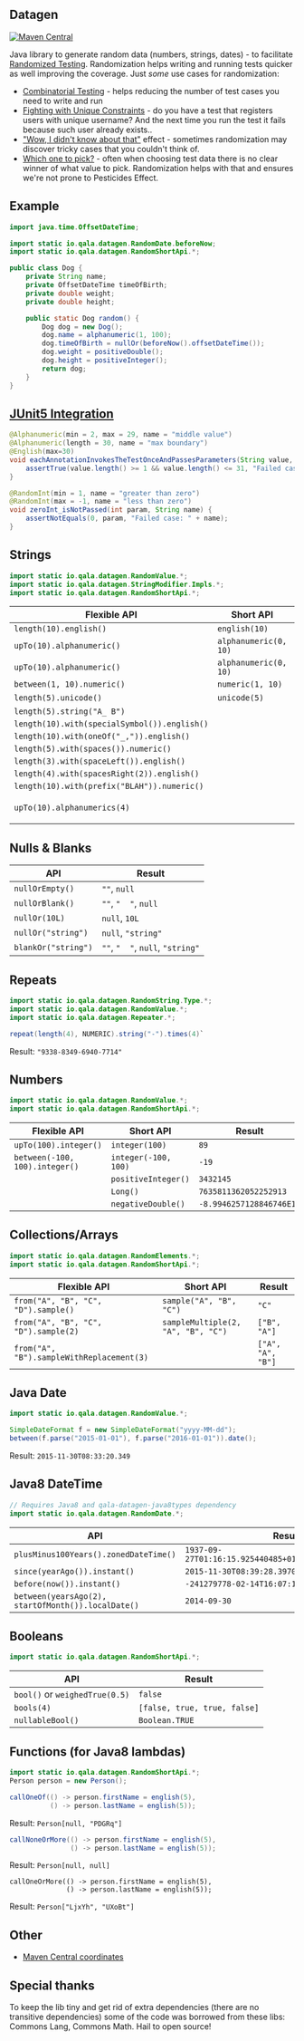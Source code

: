 Datagen
-------

[![Maven Central](https://maven-badges.herokuapp.com/maven-central/io.qala.datagen/qala-datagen/badge.svg)](http://search.maven.org/#search%7Cga%7C1%7Cg%3A%22io.qala.datagen%22)

Java library to generate random data (numbers, strings, dates) - to facilitate 
[Randomized Testing](http://qala.io/blog/randomized-testing.html). Randomization helps writing and running tests quicker
as well improving the coverage. Just _some_ use cases for randomization:

* [Combinatorial Testing](./examples/combinatorial.md) - helps reducing the number of test cases you need 
to write and run
* [Fighting with Unique Constraints](./examples/unique-constraints.md) - do you have a test that registers users with
unique username? And the next time you run the test it fails because such user already exists..
* ["Wow, I didn't know about that"](./examples/wow-i-did-not-know-that.md) effect - sometimes randomization
may discover tricky cases that you couldn't think of.
* [Which one to pick?](./examples/which-one-to-pick.md) - often when choosing test data there is no clear winner
of what value to pick. Randomization helps with that and ensures we're not prone to Pesticides Effect. 

## Example

```java
import java.time.OffsetDateTime;

import static io.qala.datagen.RandomDate.beforeNow;
import static io.qala.datagen.RandomShortApi.*;

public class Dog {
    private String name;
    private OffsetDateTime timeOfBirth;
    private double weight;
    private double height;

    public static Dog random() {
        Dog dog = new Dog();
        dog.name = alphanumeric(1, 100);
        dog.timeOfBirth = nullOr(beforeNow().offsetDateTime());
        dog.weight = positiveDouble();
        dog.height = positiveInteger();
        return dog;
    }
}
```

## [JUnit5 Integration](./junit5/README.md)

```java
@Alphanumeric(min = 2, max = 29, name = "middle value")
@Alphanumeric(length = 30, name = "max boundary")
@English(max=30)
void eachAnnotationInvokesTheTestOnceAndPassesParameters(String value, String name) {
    assertTrue(value.length() >= 1 && value.length() <= 31, "Failed case: " + name);
}

@RandomInt(min = 1, name = "greater than zero")
@RandomInt(max = -1, name = "less than zero")
void zeroInt_isNotPassed(int param, String name) {
    assertNotEquals(0, param, "Failed case: " + name);
}
```

## Strings

```java
import static io.qala.datagen.RandomValue.*;
import static io.qala.datagen.StringModifier.Impls.*;
import static io.qala.datagen.RandomShortApi.*;
```

| Flexible API                                             | Short API            | Result
|----------------------------------------------------------|----------------------|--------
| `length(10).english()`                                   |`english(10)`         | `"DcRZUNPrED"`
| `upTo(10).alphanumeric()`                                |`alphanumeric(0, 10)` | `"zG9G"`
| `upTo(10).alphanumeric()`                                |`alphanumeric(0, 10)` | `"zG9G"`
| `between(1, 10).numeric()`                               |`numeric(1, 10)`      | `"7167162"`
| `length(5).unicode()`                                    |`unicode(5)`          | `"䂞ꂣ뢧䯺婜"`
| `length(5).string("A_ B")`                               |                      | `" _B B"`
| `length(10).with(specialSymbol()).english()`             |                      | `"hOzKEV#iWv"`
| `length(10).with(oneOf("_,")).english()`                 |                      | `"dwei,cNTfW"`
| `length(5).with(spaces()).numeric()`                     |                      | `"874 9 "`
| `length(3).with(spaceLeft()).english()`                  |                      | `" mT"`
| `length(4).with(spacesRight(2)).english()`               |                      | `"hF  "`
| `length(10).with(prefix("BLAH")).numeric()`              |                      | `"BLAH453677"`
| `upTo(10).alphanumerics(4)`                              |                      | `["cvA", "mTMDj0", "N", ""]`

## Nulls & Blanks

|       API            | Result
|----------------------|------------------------
| `nullOrEmpty()`      | `""`, `null`
| `nullOrBlank()`      | `""`, `"  "`, `null`
| `nullOr(10L)`        | `null`, `10L`
| `nullOr("string")`   | `null`, `"string"`
| `blankOr("string")`  | `""`, `"  "`, `null`, `"string"`

## Repeats

```java
import static io.qala.datagen.RandomString.Type.*;
import static io.qala.datagen.RandomValue.*;
import static io.qala.datagen.Repeater.*;

repeat(length(4), NUMERIC).string("-").times(4)`
```

Result: `"9338-8349-6940-7714"`

## Numbers

```java
import static io.qala.datagen.RandomValue.*;
import static io.qala.datagen.RandomShortApi.*;
```

|Flexible API                                             | Short API            | Result
|---------------------------------------------------------|----------------------|--------
|`upTo(100).integer()`                                    | `integer(100)`       | `89`
|`between(-100, 100).integer()`                           | `integer(-100, 100)` | `-19`
|                                                         | `positiveInteger()`  | `3432145`
|                                                         | `Long()`             | `7635811362052252913`
|                                                         | `negativeDouble()`   | `-8.9946257128846746E18`

## Collections/Arrays

```java
import static io.qala.datagen.RandomElements.*;
import static io.qala.datagen.RandomShortApi.*;
```

|Flexible API                                             | Short API                              | Result
|---------------------------------------------------------|----------------------------------------|--------
|`from("A", "B", "C", "D").sample()`                      | `sample("A", "B", "C")`                | `"C"`
|`from("A", "B", "C", "D").sample(2)`                     | `sampleMultiple(2, "A", "B", "C")`     | `["B", "A"]`
|`from("A", "B").sampleWithReplacement(3)`                |                                        | `["A", "A", "B"]`

## Java Date

```java
import static io.qala.datagen.RandomValue.*;

SimpleDateFormat f = new SimpleDateFormat("yyyy-MM-dd");
between(f.parse("2015-01-01"), f.parse("2016-01-01")).date();
```

Result: `2015-11-30T08:33:20.349`

## Java8 DateTime

```java
// Requires Java8 and qala-datagen-java8types dependency
import static io.qala.datagen.RandomDate.*;
```

API                                                | Result
---------------------------------------------------|--------
`plusMinus100Years().zonedDateTime()`              | `1937-09-27T01:16:15.925440485+01:00[Europe/Belgrade]`
`since(yearAgo()).instant()`                       | `2015-11-30T08:39:28.397051483Z`
`before(now()).instant()`                          | `-241279778-02-14T16:07:18.061693370Z`
`between(yearsAgo(2), startOfMonth()).localDate()` | `2014-09-30`

## Booleans

```java
import static io.qala.datagen.RandomShortApi.*;
```

API                                                | Result
---------------------------------------------------|--------
`bool()` or `weighedTrue(0.5)`                     | `false`
`bools(4)`                                         | `[false, true, true, false]`
`nullableBool()`                                   | `Boolean.TRUE`

## Functions (for Java8 lambdas)

```java
import static io.qala.datagen.RandomShortApi.*;
Person person = new Person();

callOneOf(() -> person.firstName = english(5),
          () -> person.lastName = english(5));
```

Result: `Person[null, "PDGRq"]`

```java
callNoneOrMore(() -> person.firstName = english(5),
               () -> person.lastName = english(5));
```

Result: `Person[null, null]`

```
callOneOrMore(() -> person.firstName = english(5),
              () -> person.lastName = english(5));
```

Result: `Person["LjxYh", "UXoBt"]`

## Other

- [Maven Central coordinates](http://search.maven.org/#search%7Cga%7C1%7Cg%3A%22io.qala.datagen%22)

## Special thanks

To keep the lib tiny and get rid of extra dependencies (there are no 
transitive dependencies) some of the code was borrowed from these libs:
Commons Lang, Commons Math. Hail to open source!
